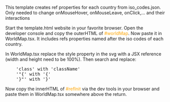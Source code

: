 <style>
.mark {
    color: orange;
}
</style>

<p>This template creates ref properties for each country from iso_codes.json. Only needed to change onMouseHover, 
onMouseLeave, onClick,... and their interactions</p>

<p>Start the template.html website in your favorite browser. Open the developer console and copy the outerHTML of 
<span class="mark">#worldMap</span>. Now paste it in WorldMap.tsx. It includes refs properties named after the iso 
codes of each country.</p> 

<p>In WorldMap.tsx replace the style property in the svg with a JSX reference (width and height need to be 100%). Then 
search and replace:<br></p>
<pre>
    'class' with 'className'
    '"{' with '{'
    '}"' with '}'
</pre>

<p>Now copy the innerHTML of <span class="mark">#refInit</span> via the dev tools in your browser and paste them in 
WorldMap.tsx somewhere above the return.</p>